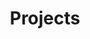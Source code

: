 ---
layout: projects
title: Projects
permalink: /projects/
description: Key Technical Projects.
nav: True
---